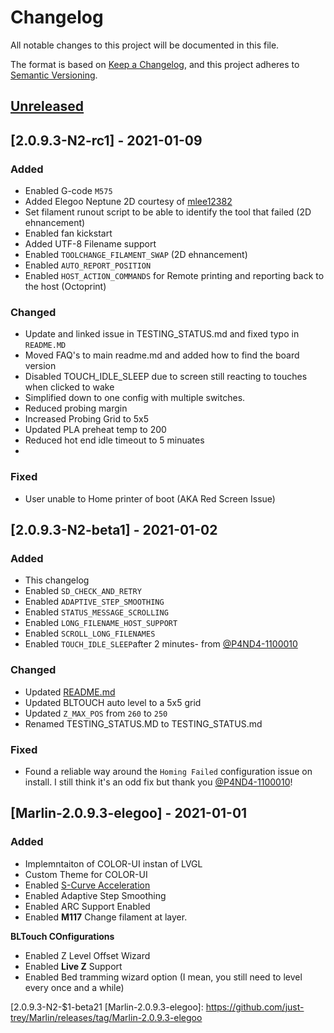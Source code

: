 # Changelog
All notable changes to this project will be documented in this file.

The format is based on [Keep a Changelog](https://keepachangelog.com/en/1.0.0/),
and this project adheres to [Semantic Versioning](https://semver.org/spec/v2.0.0.html).

## [Unreleased]

## [2.0.9.3-N2-rc1] - 2021-01-09

### Added

- Enabled G-code `M575`
- Added Elegoo Neptune 2D courtesy of [mlee12382](https://github.com/mlee12382)
- Set filament runout script to be able to identify the tool that failed (2D ehnancement)
- Enabled fan kickstart
- Added UTF-8 Filename support
- Enabled `TOOLCHANGE_FILAMENT_SWAP` (2D ehnancement)
- Enabled `AUTO_REPORT_POSITION`
- Enabled `HOST_ACTION_COMMANDS` for Remote printing and reporting back to the host (Octoprint)

### Changed

- Update and linked issue in TESTING_STATUS.md and fixed typo in `README.MD`
- Moved FAQ's to main readme.md and added how to find the board version
- Disabled TOUCH_IDLE_SLEEP due to screen still reacting to touches when clicked to wake
- Simplified down to one config with multiple switches.
- Reduced probing margin
- Increased Probing Grid to 5x5
- Updated PLA preheat temp to 200
- Reduced hot end idle timeout to 5 minuates
- 
### Fixed

- User unable to Home printer of boot (AKA Red Screen Issue)

## [2.0.9.3-N2-beta1] - 2021-01-02

### Added
- This changelog
- Enabled `SD_CHECK_AND_RETRY`
- Enabled `ADAPTIVE_STEP_SMOOTHING`
- Enabled `STATUS_MESSAGE_SCROLLING`
- Enabled `LONG_FILENAME_HOST_SUPPORT`
- Enabled `SCROLL_LONG_FILENAMES`
- Enabled `TOUCH_IDLE_SLEEP`after 2 minutes- from [@P4ND4-1100010](https://github.com/P4ND4-1100010)

### Changed
- Updated [README.md](README.md)
- Updated BLTOUCH auto level to a 5x5 grid
- Updated `Z_MAX_POS` from `260` to `250`
- Renamed TESTING_STATUS.MD to TESTING_STATUS.md

### Fixed
- Found a reliable way around the `Homing Failed` configuration issue on install. I still think it's an odd fix but thank you [@P4ND4-1100010](https://github.com/P4ND4-1100010)!

## [Marlin-2.0.9.3-elegoo] - 2021-01-01

### Added
- Implemntaiton of COLOR-UI instan of LVGL
- Custom Theme for COLOR-UI
- Enabled [S-Curve Acceleration](https://github.com/synthetos/TinyG/wiki/Jerk-Controlled-Motion-Explained)
- Enabled Adaptive Step Smoothing
- Enabled ARC Support Enabled
- Enabled **M117** Change filament at layer.

**BLTouch COnfigurations**
- Enabled Z Level Offset Wizard
- Enabled **Live Z** Support
- Enabled Bed tramming wizard option (I mean, you still need to level every once and a while)

[Unreleased]: https://github.com/just-trey/Marlin/compare/2.0.9.3-N2-beta1...elegoo-neptune-2
[2.0.9.3-N2-$1-beta21
[Marlin-2.0.9.3-elegoo]: https://github.com/just-trey/Marlin/releases/tag/Marlin-2.0.9.3-elegoo